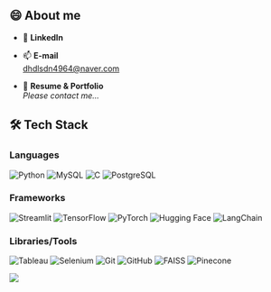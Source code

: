 ## 😄 About me
  
- 💬  **LinkedIn** <br>
      

- 📫   **E-mail**  <br>
        dhdlsdn4964@naver.com

- 🤖  **Resume & Portfolio**  <br>
      _Please contact me..._

## 🛠 Tech Stack

### Languages
![Python](https://img.shields.io/badge/Python-3776AB?style=flat&logo=python&logoColor=white)
![MySQL](https://img.shields.io/badge/MySQL-4479A1?style=flat&logo=mysql&logoColor=white)
![C](https://img.shields.io/badge/C-A8B9CC?style=flat&logo=c&logoColor=white)
![PostgreSQL](https://img.shields.io/badge/PostgreSQL-336791?style=flat&logo=postgresql&logoColor=white)

### Frameworks
![Streamlit](https://img.shields.io/badge/Streamlit-FF4B4B?style=flat&logo=streamlit&logoColor=white)
![TensorFlow](https://img.shields.io/badge/TensorFlow-FF6F00?style=flat&logo=tensorflow&logoColor=white)
![PyTorch](https://img.shields.io/badge/PyTorch-EE4C2C?style=flat&logo=pytorch&logoColor=white)
![Hugging Face](https://img.shields.io/badge/Hugging%20Face-F3D900?style=flat&logo=huggingface&logoColor=black)
![LangChain](https://img.shields.io/badge/LangChain-0052CC?style=flat&logo=chainlink&logoColor=white)

### Libraries/Tools
![Tableau](https://img.shields.io/badge/Tableau-E97627?style=flat&logo=tableau&logoColor=white)
![Selenium](https://img.shields.io/badge/Selenium-43B02A?style=flat&logo=selenium&logoColor=white)
![Git](https://img.shields.io/badge/Git-F05032?style=flat&logo=git&logoColor=white)
![GitHub](https://img.shields.io/badge/GitHub-181717?style=flat&logo=github&logoColor=white)
![FAISS](https://img.shields.io/badge/FAISS-008080?style=flat&logo=matrix&logoColor=white)
![Pinecone](https://img.shields.io/badge/Pinecone-2C2D72?style=flat&logo=pinecone&logoColor=white)

![](https://github-profile-summary-cards.vercel.app/api/cards/profile-details?username=InWooOh&theme=nord_bright)
<!--nord_dark-->



<!--
**InWooOh/InWooOh** is a ✨ _special_ ✨ repository because its `README.md` (this file) appears on your GitHub profile.

Here are some ideas to get you started:

- 🔭 I’m currently working on ...
- 🌱 I’m currently learning ...
- 👯 I’m looking to collaborate on ...
- 🤔 I’m looking for help with ...
- 💬 Ask me about ...
- 📫 How to reach me: ...
- 😄 Pronouns: ...
- ⚡ Fun fact: ...
-->
